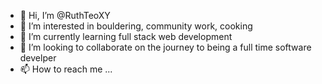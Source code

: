 - 👋 Hi, I’m @RuthTeoXY
- 👀 I’m interested in bouldering, community work, cooking
- 🌱 I’m currently learning full stack web development
- 💞️ I’m looking to collaborate on the journey to being a full time software develper
- 📫 How to reach me ...

<!---
RuthTeoXY/RuthTeoXY is a ✨ special ✨ repository because its `README.md` (this file) appears on your GitHub profile.
You can click the Preview link to take a look at your changes.
--->
